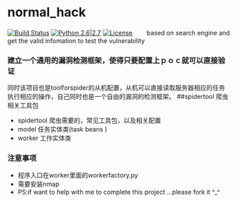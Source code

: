# normal_hack
[![Build Status](http://nanshihui.github.io/public/status.svg)](http://nanshihui.github.io/2016/01/21/ToolForSpider%E7%AE%80%E4%BB%8B/) [![Python 2.6|2.7](http://nanshihui.github.io/public/python.svg)](https://www.python.org/) [![License](http://nanshihui.github.io/public/license.svg)](http://nanshihui.github.io/2016/01/21/ToolForSpider%E7%AE%80%E4%BB%8B/) 
　　based on search engine and get the valid infomation to test the vulnerability
### 建立一个通用的漏洞检测框架，使得只要配置上ｐｏｃ就可以直接验证
同时该项目也是toolforspider的从机配置，从机可以直接读取服务器相应的任务执行相应的操作，自己同时也是一个自由的漏洞的检测框架。
##spidertool 爬虫相关工具包
* spidertool    爬虫需要的，常见工具包，以及相关配置
* model     任务实体类(task beans )
* worker 工作实体类

### 注意事项
* 程序入口在worker里面的workerfactory.py
* 需要安装nmap
* PS:if want to help with me to complete this project ...please fork it ^_^  